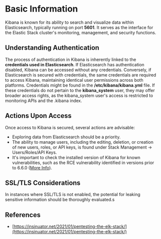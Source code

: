 



# Basic Information

Kibana is known for its ability to search and visualize data within Elasticsearch, typically running on port **5601**. It serves as the interface for the Elastic Stack cluster's monitoring, management, and security functions.

## Understanding Authentication

The process of authentication in Kibana is inherently linked to the **credentials used in Elasticsearch**. If Elasticsearch has authentication disabled, Kibana can be accessed without any credentials. Conversely, if Elasticsearch is secured with credentials, the same credentials are required to access Kibana, maintaining identical user permissions across both platforms. Credentials might be found in the **/etc/kibana/kibana.yml** file. If these credentials do not pertain to the **kibana_system** user, they may offer broader access rights, as the kibana_system user's access is restricted to monitoring APIs and the .kibana index.

## Actions Upon Access

Once access to Kibana is secured, several actions are advisable:

- Exploring data from Elasticsearch should be a priority.
- The ability to manage users, including the editing, deletion, or creation of new users, roles, or API keys, is found under Stack Management -> Users/Roles/API Keys.
- It's important to check the installed version of Kibana for known vulnerabilities, such as the RCE vulnerability identified in versions prior to 6.6.0 ([More Info](https://insinuator.net/2021/01/pentesting-the-elk-stack/#ref2)).

## SSL/TLS Considerations

In instances where SSL/TLS is not enabled, the potential for leaking sensitive information should be thoroughly evaluated.s

## References

* [https://insinuator.net/2021/01/pentesting-the-elk-stack/](https://insinuator.net/2021/01/pentesting-the-elk-stack/)




